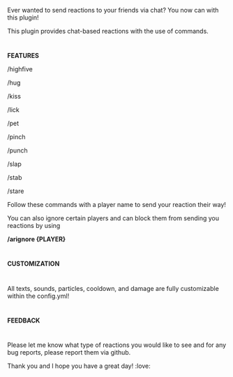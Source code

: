 Ever wanted to send reactions to your friends via chat? You now can with this plugin!

This plugin provides chat-based reactions with the use of commands.

#
**FEATURES**

/highfive

/hug

/kiss

/lick

/pet

/pinch

/punch

/slap

/stab

/stare


Follow these commands with a player name to send your reaction their way!

You can also ignore certain players and can block them from sending you reactions by using

**/arignore {PLAYER}**

#
**CUSTOMIZATION**
#
All texts, sounds, particles, cooldown, and damage are fully customizable within the config.yml!

#
**FEEDBACK**
#
Please let me know what type of reactions you would like to see and for any bug reports, please report them via github.

Thank you and I hope you have a great day! :love:
